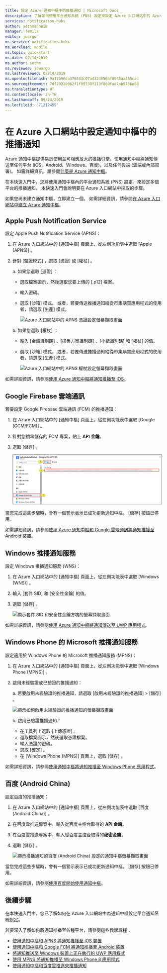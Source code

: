 ```yaml
---
title: 設定 Azure 通知中樞中的推播通知 | Microsoft Docs
description: 了解如何使用平台通知系統 (PNS) 設定來設定 Azure 入口網站中的 Azure 通知中樞。
services: notification-hubs
author: sethmanheim
manager: femila
editor: jwargo
ms.service: notification-hubs
ms.workload: mobile
ms.topic: quickstart
ms.date: 02/14/2019
ms.author: sethm
ms.reviewer: jowargo
ms.lastreviewed: 02/14/2019
ms.openlocfilehash: 9a17b96da376843c07a4324856bf8943aa385cac
ms.sourcegitcommit: 7df70220062f1f09738f113f860fad7ab5736e88
ms.translationtype: HT
ms.contentlocale: zh-TW
ms.lasthandoff: 09/24/2019
ms.locfileid: "71212459"
---
```

# <a name="set-up-push-notifications-in-a-notification-hub-in-the-azure-portal"></a>在 Azure 入口網站中設定通知中樞中的推播通知

Azure 通知中樞提供易於使用並可相應放大的推播引擎。使用通知中樞將通知傳送至任何平台 (iOS、Android、Windows、百度)，以及任何後端 (雲端或內部部署)。 如需詳細資訊，請參閱[什麼是 Azure 通知中樞](notification-hubs-push-notification-overview.md)。

在本快速入門中，您將使用通知中樞內的平台通知系統 (PNS) 設定，來設定多個平台的推播通知。 本快速入門會說明要在 Azure 入口網站中採取的步驟。

如果您尚未建立通知中樞，立即建立一個。 如需詳細資訊，請參閱[在 Azure 入口網站中建立 Azure 通知中樞](create-notification-hub-portal.md)。 

## <a name="apple-push-notification-service"></a>Apple Push Notification Service

設定 Apple Push Notification Service (APNS)：

1. 在 Azure 入口網站中的 [通知中樞]  頁面上，從左側功能表中選取 [Apple (APNS)]  。

1. 針對 [驗證模式]  ，選取 [憑證]  或 [權杖]  。

   a. 如果您選取 [憑證]  ：
   * 選取檔案圖示，然後選取您要上傳的 [.p12]  檔案。
   * 輸入密碼。
   * 選取 [沙箱]  模式。 或者，若要傳送推播通知給從市集購買應用程式的使用者，請選取 [生產]  模式。

     ![Azure 入口網站中的 APNS 憑證設定螢幕擷取畫面](./media/notification-hubs-ios-get-started/notification-hubs-apple-config-cert.png)

   b. 如果您選取 [權杖]  ：

   * 輸入 [金鑰識別碼]  、[搭售方案識別碼]  、[小組識別碼]  和 [權杖]  的值。
   * 選取 [沙箱]  模式。 或者，若要傳送推播通知給從市集購買應用程式的使用者，請選取 [生產]  模式。

     ![Azure 入口網站中的 APNS 權杖設定螢幕擷取畫面](./media/notification-hubs-ios-get-started/notification-hubs-apple-config-token.png)

如需詳細資訊，請參閱[使用 Azure 通知中樞將通知推播至 iOS](notification-hubs-ios-apple-push-notification-apns-get-started.md)。

## <a name="google-firebase-cloud-messaging"></a>Google Firebase 雲端通訊

若要設定 Google Firebase 雲端通訊 (FCM) 的推播通知：

1. 在 Azure 入口網站中的 [通知中樞]  頁面上，從左側功能表中選取 [Google (GCM/FCM)]  。 
2. 針對您稍早儲存的 FCM 專案，貼上 **API 金鑰**。 
3. 選取 [儲存]  。 

   ![顯示如何設定 Google FCM 的通知中樞的螢幕擷取畫面](./media/notification-hubs-android-push-notification-google-fcm-get-started/fcm-server-key.png)

當您完成這些步驟時，會有一個警示表示已成功更新通知中樞。 [儲存]  按鈕已停用。 

如需詳細資訊，請參閱[使用 Azure 通知中樞和 Google 雲端通訊將通知推播至 Android 裝置](notification-hubs-android-push-notification-google-fcm-get-started.md)。

## <a name="windows-push-notification-service"></a>Windows 推播通知服務

設定 Windows 推播通知服務 (WNS)：

1. 在 Azure 入口網站中的 [通知中樞]  頁面上，從左側功能表中選取 [Windows (WNS)]  。
2. 輸入 [套件 SID]  和 [安全性金鑰]  的值。
3. 選取 [儲存]  。

   ![顯示套件 SID 和安全性金鑰方塊的螢幕擷取畫面](./media/notification-hubs-windows-store-dotnet-get-started/notification-hub-configure-wns.png)

如需詳細資訊，請參閱[使用 Azure 通知中樞將通知傳送至 UWP 應用程式](notification-hubs-windows-store-dotnet-get-started-wns-push-notification.md)。

## <a name="microsoft-push-notification-service-for-windows-phone"></a>Windows Phone 的 Microsoft 推播通知服務

設定適用於 Windows Phone 的 Microsoft 推播通知服務 (MPNS)： 

1. 在 Azure 入口網站中的 [通知中樞]  頁面上，從左側功能表中選取 [Windows Phone (MPNS)]  。
1. 啟用未經驗證或已驗證的推播通知：

   a. 若要啟用未經驗證的推播通知，請選取 [啟用未經驗證的推播通知]   >  [儲存]  。

      ![顯示如何啟用未經驗證的推播通知的螢幕擷取畫面](./media/notification-hubs-windows-phone-get-started/azure-portal-unauth.png)

   b. 啟用已驗證推播通知：
      * 在工具列上選取 [上傳憑證]  。
      * 選取檔案圖示，然後選取憑證檔案。
      * 輸入憑證的密碼。
      * 選取 [確定]  。
      * 在 [Windows Phone (MPNS)]  頁面上，選取 [儲存]  。

如需詳細資訊，請參閱[使用通知中樞將通知推播至 Windows Phone 應用程式](notification-hubs-windows-mobile-push-notifications-mpns.md)。
      

## <a name="baidu-android-china"></a>百度 (Android China)

設定百度的推播通知：

1. 在 Azure 入口網站中的 [通知中樞]  頁面上，從左側功能表中選取 [百度 (Android China)]  。 
2. 在百度雲推送專案中，輸入從百度主控台取得的 **API 金鑰**。 
3. 在百度雲推送專案中，輸入從百度主控台取得的**祕密金鑰**。 
4. 選取 [儲存]  。 

    ![顯示推播通知的百度 (Android China) 設定的通知中樞螢幕擷取畫面](./media/notification-hubs-baidu-get-started/AzureNotificationServicesBaidu.png)

當您完成這些步驟時，會有一個警示表示已成功更新通知中樞。 [儲存]  按鈕已停用。 

如需詳細資訊，請參閱[使用百度開始使用通知中樞](notification-hubs-baidu-china-android-notifications-get-started.md)。

## <a name="next-steps"></a>後續步驟
在本快速入門中，您已了解如何在 Azure 入口網站中為通知中樞設定平台通知系統設定。 

若要深入了解如何將通知推播至各種平台，請參閱這些教學課程：

- [使用通知中樞和 APNS 將通知推播至 iOS 裝置](notification-hubs-ios-apple-push-notification-apns-get-started.md)
- [使用通知中樞和 Google FCM 將通知推播至 Android 裝置](notification-hubs-android-push-notification-google-fcm-get-started.md)
- [將通知推送至 Windows 裝置上正在執行的 UWP 應用程式](notification-hubs-windows-store-dotnet-get-started-wns-push-notification.md)
- [使用 MPNS 將通知推播至 Windows Phone 8 應用程式](notification-hubs-windows-mobile-push-notifications-mpns.md)
- [使用通知中樞和百度雲推送來推播通知](notification-hubs-baidu-china-android-notifications-get-started.md)
